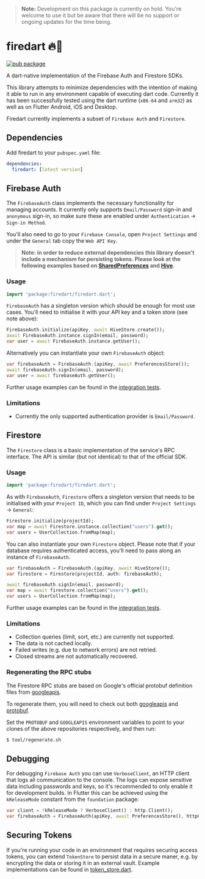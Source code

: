 > **Note:** Development on this package is currently on hold. You're welcome to use it but be aware that there will be no support or ongoing updates for the time being.

# firedart 🔥🎯

[![pub package](https://img.shields.io/pub/v/firedart.svg)](https://pub.dartlang.org/packages/firedart)

A dart-native implementation of the Firebase Auth and Firestore SDKs.

This library attempts to minimize dependencies with the intention of making it able to run in any environment capable of executing dart code. Currently it has been successfully tested using the dart runtime (`x86-64` and `arm32`) as well as on Flutter Android, iOS and Desktop.

Firedart currently implements a subset of `Firebase Auth` and `Firestore`.

## Dependencies

Add firedart to your `pubspec.yaml` file:

``` yaml
dependencies:
  firedart: [latest version]
```

## Firebase Auth

The `FirebaseAuth` class implements the necessary functionality for managing accounts. It currently only supports `Email/Password` sign-in and `anonymous` sign-in, so make sure these are enabled under `Authentication` -> `Sign-in Method`.

You'll also need to go to your `Firebase Console`, open `Project Settings` and under the `General` tab copy the `Web API Key`.

> **Note: in order to reduce external dependencies this library doesn't include a mechanism for persisting tokens. Please look at the following examples based on [SharedPreferences](https://gist.github.com/cachapa/539dd1007fcf097179040f4056cdd4c7) and [Hive](https://gist.github.com/cachapa/33944987bd8fe6c6ba84021cecef8fb7).**

### Usage

``` dart
import 'package:firedart/firedart.dart';
```

`FirebaseAuth` has a singleton version which should be enough for most use cases. You'll need to initialise it with your API key and a token store (see note above):

``` dart
FirebaseAuth.initialize(apiKey, await HiveStore.create());
await FirebaseAuth.instance.signIn(email, password);
var user = await FirebaseAuth.instance.getUser();
```

Alternatively you can instantiate your own `FirebaseAuth` object:

``` dart
var firebaseAuth = FirebaseAuth.(apiKey, await PreferencesStore());
await firebaseAuth.signIn(email, password);
var user = await firebaseAuth.getUser();
```

Further usage examples can be found in the [integration tests](https://github.com/cachapa/firedart/blob/master/test/firebase_auth_test.dart).

### Limitations

* Currently the only supported authentication provider is `Email/Password`.

## Firestore

The `Firestore` class is a basic implementation of the service's RPC interface. The API is similar (but not identical) to that of the official SDK.

### Usage

``` dart
import 'package:firedart/firedart.dart';
```

As with `FirebaseAuth`, `Firestore` offers a singleton version that needs to be initialised with your `Project ID`, which you can find under `Project Settings` -> `General`:

``` dart
Firestore.initialize(projectId);
var map = await Firestore.instance.collection("users").get();
var users = UserCollection.fromMap(map);
```

You can also instantiate your own `Firestore` object. Please note that if your database requires authenticated access, you'll need to pass along an instance of `FirebaseAuth`.

``` dart
var firebaseAuth = FirebaseAuth.(apiKey, await HiveStore());
var firestore = Firestore(projectId, auth: firebaseAuth);

await firebaseAuth.signIn(email, password);
var map = await firestore.collection("users").get();
var users = UserCollection.fromMap(map);
```

Further usage examples can be found in the [integration tests](https://github.com/cachapa/firedart/blob/master/test/firestore_test.dart).

### Limitations

* Collection queries (limit, sort, etc.) are currently not supported.
* The data is not cached locally.
* Failed writes (e.g. due to network errors) are not retried.
* Closed streams are not automatically recovered.

### Regenerating the RPC stubs

The Firestore RPC stubs are based on Google's official protobuf definition files from [googleapis](https://github.com/googleapis/googleapis).

To regenerate them, you will need to check out both [googleapis](https://github.com/googleapis/googleapis) and [protobuf](https://github.com/google/protobuf).

Set the `PROTOBUF` and `GOOGLEAPIS` environment variables to point to your clones of the above repositories respectively, and then run:

```sh
$ tool/regenerate.sh
```

## Debugging

For debugging `Firebase Auth` you can use `VerboseClient`, an HTTP client that logs all communication to the console. The logs can expose sensitive data including passwords and keys, so it's recommended to only enable it for development builds. In Flutter this can be achieved using the `kReleaseMode` constant from the `foundation` package:

``` dart
var client = !kReleaseMode ? VerboseClient() : http.Client();
var firebaseAuth = FirebaseAuth(apiKey, await PreferencesStore(), httpClient: client);
```

## Securing Tokens

If you're running your code in an environment that requires securing access tokens, you can extend `TokenStore` to persist data in a secure maner, e.g. by encrypting the data or storing it in an external vault. Example implementations can be found in [token_store.dart](https://github.com/cachapa/firedart/blob/master/lib/auth/token_store.dart).
